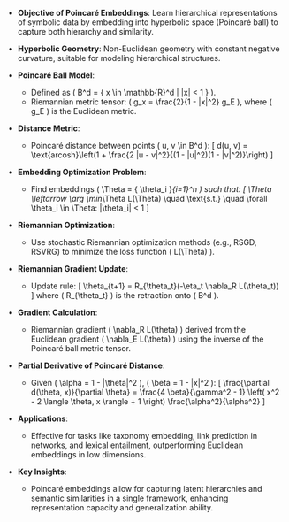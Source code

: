 - **Objective of Poincaré Embeddings**: Learn hierarchical representations of symbolic data by embedding into hyperbolic space (Poincaré ball) to capture both hierarchy and similarity.

- **Hyperbolic Geometry**: Non-Euclidean geometry with constant negative curvature, suitable for modeling hierarchical structures. 

- **Poincaré Ball Model**: 
  - Defined as \( B^d = \{ x \in \mathbb{R}^d | \|x\| < 1 \} \).
  - Riemannian metric tensor: \( g_x = \frac{2}{1 - \|x\|^2} g_E \), where \( g_E \) is the Euclidean metric.

- **Distance Metric**: 
  - Poincaré distance between points \( u, v \in B^d \):
  \[
  d(u, v) = \text{arcosh}\left(1 + \frac{2 \|u - v\|^2}{(1 - \|u\|^2)(1 - \|v\|^2)}\right)
  \]

- **Embedding Optimization Problem**: 
  - Find embeddings \( \Theta = \{ \theta_i \}_{i=1}^n \) such that:
  \[
  \Theta \leftarrow \arg \min_\Theta L(\Theta) \quad \text{s.t.} \quad \forall \theta_i \in \Theta: \|\theta_i\| < 1
  \]

- **Riemannian Optimization**: 
  - Use stochastic Riemannian optimization methods (e.g., RSGD, RSVRG) to minimize the loss function \( L(\Theta) \).

- **Riemannian Gradient Update**: 
  - Update rule:
  \[
  \theta_{t+1} = R_{\theta_t}(-\eta_t \nabla_R L(\theta_t))
  \]
  where \( R_{\theta_t} \) is the retraction onto \( B^d \).

- **Gradient Calculation**: 
  - Riemannian gradient \( \nabla_R L(\theta) \) derived from the Euclidean gradient \( \nabla_E L(\theta) \) using the inverse of the Poincaré ball metric tensor.

- **Partial Derivative of Poincaré Distance**: 
  - Given \( \alpha = 1 - \|\theta\|^2 \), \( \beta = 1 - \|x\|^2 \):
  \[
  \frac{\partial d(\theta, x)}{\partial \theta} = \frac{4 \beta}{\gamma^2 - 1} \left( x^2 - 2 \langle \theta, x \rangle + 1 \right) \frac{\alpha^2}{\alpha^2}
  \]

- **Applications**: 
  - Effective for tasks like taxonomy embedding, link prediction in networks, and lexical entailment, outperforming Euclidean embeddings in low dimensions.

- **Key Insights**: 
  - Poincaré embeddings allow for capturing latent hierarchies and semantic similarities in a single framework, enhancing representation capacity and generalization ability.